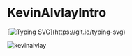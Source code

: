# KevinAlvlayIntro
[![Typing SVG](https://readme-typing-svg.demolab.com?font=Fira+Code&pause=1000&width=435&lines=Greetings!+This+is+Kevin+Alvlay.)](https://git.io/typing-svg)

<p align="left"> <img src="https://komarev.com/ghpvc/?username=kevinalvlay&label=Profile%20views&color=0e75b6&style=flat" alt="kevinalvlay" /> </p>
